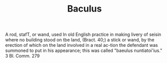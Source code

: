 ---
title: Baculus
letter: B
permalink: "/definitions/baculus.html"
body: A rod, stafT, or wand, used In old English practice in making livery of seisin
  where no building stood on tbe land, (Bract. 40;) a stick or wand, by the erection
  of which on the land involved in a real ac-tion the defendant was summoned to put
  in his appearance; this was called "baeulus nuntiatoi'ius." 3 Bl. Comm. 279
published_at: '2018-07-07'
layout: post
---